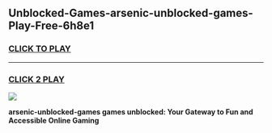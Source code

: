 
## Unblocked-Games-arsenic-unblocked-games-Play-Free-6h8e1
<h3>
<a href="https://premium76.site?title=arsenic-unblocked-games&ref=15A">CLICK TO PLAY</a></h3>
<hr>

<h3>
<a href="https://premium76.site?title=arsenic-unblocked-games&ref=15A">CLICK 2 PLAY</a>
  
</h3>

<a href="https://premium76.site?title=arsenic-unblocked-games&ref=15A"><img src="https://clearcache.store/games.png"></a>


**arsenic-unblocked-games games unblocked: Your Gateway to Fun and Accessible Online Gaming**
